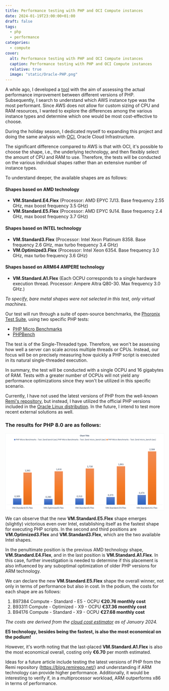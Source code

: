 ```yaml
---
title: Performance testing with PHP and OCI Compute instances
date: 2024-01-19T23:00:00+01:00
draft: false
tags:
  - php
  - performance
categories:
  - compute
cover:
  alt: Performance testing with PHP and OCI Compute instances
  caption: Performance testing with PHP and OCI Compute instances
  relative: true
  image: "static/Oracle-PHP.png"
---
```


A while ago, I developed a [tool](https://github.com/enricopesce/php-performance) with the aim of assessing the actual performance improvement between different versions of PHP. Subsequently, I search to understand which AWS instance type was the most performant. Since AWS does not allow for custom sizing of CPU and RAM resources, I wanted to explore the differences among the various instance types and determine which one would be most cost-effective to choose.

During the holiday season, I dedicated myself to expanding this project and doing the same analysis with [OCI](https://www.oracle.com/it/cloud/), Oracle Cloud Infrastructure.

The significant difference compared to AWS is that with OCI, it's possible to choose the shape, i.e., the underlying technology, and then flexibly select the amount of CPU and RAM to use. Therefore, the tests will be conducted on the various individual shapes rather than an extensive number of instance types.

To understand deeper, the available shapes are as follows:

#### Shapes based on AMD technology

* **VM.Standard.E4.Flex** (Processor: AMD EPYC 7J13. Base frequency 2.55 GHz, max boost frequency 3.5 GHz)
* **VM.Standard.E5.Flex** (Processor: AMD EPYC 9J14. Base frequency 2.4 GHz, max boost frequency 3.7 GHz)

#### Shapes based on INTEL technology

* **VM.Standard3.Flex** (Processor: Intel Xeon Platinum 8358. Base frequency 2.6 GHz, max turbo frequency 3.4 GHz)
* **VM.Optimized3.Flex** (Processor: Intel Xeon 6354. Base frequency 3.0 GHz, max turbo frequency 3.6 GHz)

#### Shapes based on ARM64 AMPERE technology

* **VM.Standard.A1.Flex** (Each OCPU corresponds to a single hardware execution thread. Processor: Ampere Altra Q80-30. Max frequency 3.0 GHz.)

*To specify, bare metal shapes were not selected in this test, only virtual machines.*

Our test will run through a suite of open-source benchmarks, the [Phoronix Test Suite](https://www.phoronix-test-suite.com/), using two specific PHP tests:

* [PHP Micro Benchmarks](https://openbenchmarking.org/test/pts/php)
* [PHPBench](https://openbenchmarking.org/test/pts/phpbench)

The test is of the Single-Threaded type. Therefore, we won't be assessing how well a server can scale across multiple threads or CPUs. Instead, our focus will be on precisely measuring how quickly a PHP script is executed in its natural single-threaded execution.

In summary, the test will be conducted with a single OCPU and 16 gigabytes of RAM. Tests with a greater number of OCPUs will not yield any performance optimizations since they won't be utilized in this specific scenario.

Currently, I have not used the latest versions of PHP from the well-known [Remi's repository](https://blog.remirepo.net/), but instead, I have utilized the official PHP versions included in the [Oracle Linux distribution](https://yum.oracle.com/oracle-linux-php.html). In the future, I intend to test more recent external solutions as well.

### The results for PHP 8.0 are as follows:

![PHP 8.0 performance](static/PHP80.png "PHP 8.0 performance")

We can observe that the new **VM.Standard.E5.Flex** shape emerges (slightly) victorious even over Intel, establishing itself as the fastest shape for executing PHP scripts. In the second and third positions are **VM.Optimized3.Flex** and **VM.Standard3.Flex**, which are the two available Intel shapes.

In the penultimate position is the previous AMD technology shape, **VM.Standard.E4.Flex**, and in the last position is **VM.Standard.A1.Flex**. In this case, further investigation is needed to determine if this placement is also influenced by any suboptimal optimization of older PHP versions for ARM technology.

We can declare the new **VM.Standard.E5.Flex** shape the overall winner, not only in terms of performance but also in cost. In the podium, the costs for each shape are as follows:

1) B97384 Compute - Standard - E5 - OCPU **€20.76 monthly cost**
2) B93311 Compute - Optimized - X9 - OCPU **€37.36 monthly cost**
3) B94176 Compute - Standard - X9 - OCPU **€27.68 monthly cost**

*The costs are derived from the [cloud cost estimator](https://www.oracle.com/it/cloud/costestimator.html) as of January 2024.*

**E5 technology, besides being the fastest, is also the most economical on the podium!**

However, it's worth noting that the last-placed **VM.Standard.A1.Flex** is also the most economical overall, costing only **€6.70** per month estimated.

Ideas for a future article include testing the latest versions of PHP from the Remi repository (https://blog.remirepo.net/) and understanding if ARM technology can provide higher performance. Additionally, it would be interesting to verify if, in a multiprocessor workload, ARM outperforms x86 in terms of performance.